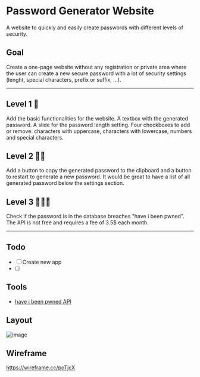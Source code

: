 # Password Generator Website

A website to quickly and easily create passwords with different levels of security.

## Goal
Create a one-page website without any registration or private area where the user can create a new secure password with a lot of security settings (lenght, special characters, prefix or suffix, ...).

---

## Level 1 🦄
Add the basic functionalities for the website.
A textbox with the generated password.
A slide for the password length setting.
Four checkboxes to add or remove: characters with uppercase, characters with lowercase, numbers and special characters.

## Level 2 🦄🦄
Add a button to copy the generated password to the clipboard and a button to restart to generate a new password.
It would be great to have a list of all generated password below the settings section.

## Level 3 🦄🦄🦄
Check if the password is in the database breaches "have i been pwned".
The API is not free and requires a fee of 3.5$ each month.

---

## Todo
- [ ] Create new app
- [ ] 

## Tools
- [have i been pwned API](https://haveibeenpwned.com/API/Key)

## Layout

![image](https://user-images.githubusercontent.com/2757486/163727738-be15c621-6182-48b9-b58a-207f5757657b.png)

## Wireframe
https://wireframe.cc/poTjcX
